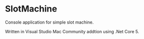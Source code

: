 # SlotMachine
Console application for simple slot machine.

Written in Visual Studio Mac Community addtion using .Net Core 5.

